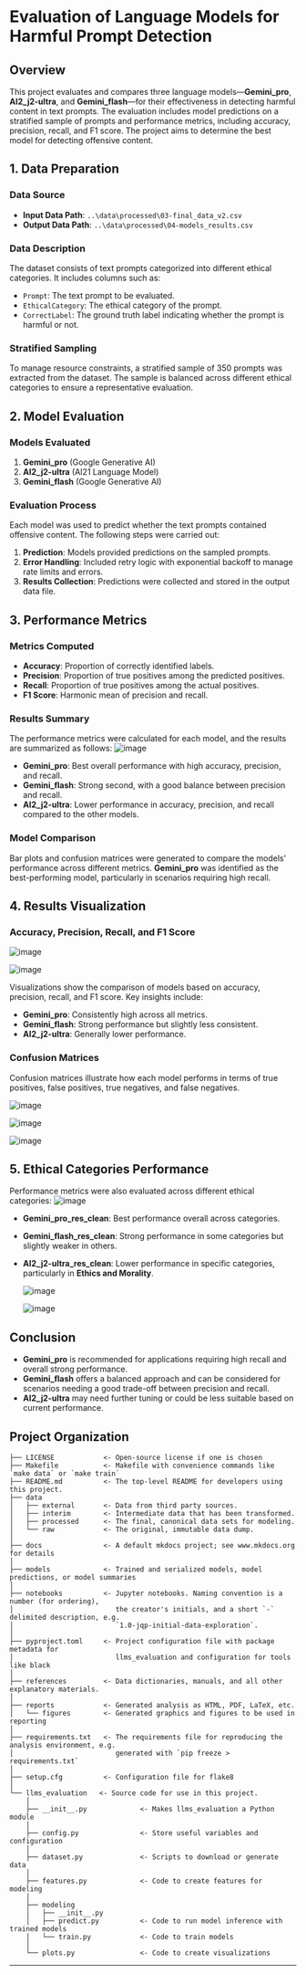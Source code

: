 # Evaluation of Language Models for Harmful Prompt Detection

## Overview

This project evaluates and compares three language models—**Gemini_pro**, **AI2_j2-ultra**, and **Gemini_flash**—for their effectiveness in detecting harmful content in text prompts. The evaluation includes model predictions on a stratified sample of prompts and performance metrics, including accuracy, precision, recall, and F1 score. The project aims to determine the best model for detecting offensive content.

## 1. Data Preparation

### Data Source
- **Input Data Path**: `..\data\processed\03-final_data_v2.csv`
- **Output Data Path**: `..\data\processed\04-models_results.csv`

### Data Description
The dataset consists of text prompts categorized into different ethical categories. It includes columns such as:
- `Prompt`: The text prompt to be evaluated.
- `EthicalCategory`: The ethical category of the prompt.
- `CorrectLabel`: The ground truth label indicating whether the prompt is harmful or not.

### Stratified Sampling
To manage resource constraints, a stratified sample of 350 prompts was extracted from the dataset. The sample is balanced across different ethical categories to ensure a representative evaluation.

## 2. Model Evaluation

### Models Evaluated
1. **Gemini_pro** (Google Generative AI)
2. **AI2_j2-ultra** (AI21 Language Model)
3. **Gemini_flash** (Google Generative AI)

### Evaluation Process
Each model was used to predict whether the text prompts contained offensive content. The following steps were carried out:
1. **Prediction**: Models provided predictions on the sampled prompts.
2. **Error Handling**: Included retry logic with exponential backoff to manage rate limits and errors.
3. **Results Collection**: Predictions were collected and stored in the output data file.

## 3. Performance Metrics

### Metrics Computed
- **Accuracy**: Proportion of correctly identified labels.
- **Precision**: Proportion of true positives among the predicted positives.
- **Recall**: Proportion of true positives among the actual positives.
- **F1 Score**: Harmonic mean of precision and recall.

### Results Summary
The performance metrics were calculated for each model, and the results are summarized as follows:
![image](https://github.com/user-attachments/assets/723dcee8-7275-4cfc-8c22-b19ce3dd1a9a)

- **Gemini_pro**: Best overall performance with high accuracy, precision, and recall.
- **Gemini_flash**: Strong second, with a good balance between precision and recall.
- **AI2_j2-ultra**: Lower performance in accuracy, precision, and recall compared to the other models.

### Model Comparison
Bar plots and confusion matrices were generated to compare the models' performance across different metrics. **Gemini_pro** was identified as the best-performing model, particularly in scenarios requiring high recall.

## 4. Results Visualization

### Accuracy, Precision, Recall, and F1 Score
![image](https://github.com/user-attachments/assets/a1c684c8-1f1a-4a9b-a0bc-469a33483de9)

![image](https://github.com/user-attachments/assets/9d9a0bc9-ea3b-489c-894b-bebac504dfe9)


Visualizations show the comparison of models based on accuracy, precision, recall, and F1 score. Key insights include:
- **Gemini_pro**: Consistently high across all metrics.
- **Gemini_flash**: Strong performance but slightly less consistent.
- **AI2_j2-ultra**: Generally lower performance.

### Confusion Matrices
Confusion matrices illustrate how each model performs in terms of true positives, false positives, true negatives, and false negatives.

![image](https://github.com/user-attachments/assets/4e3282ff-091d-40b5-b283-cca1cc83acfb)

![image](https://github.com/user-attachments/assets/397351f0-eb93-40f3-9822-1b4376650178)

![image](https://github.com/user-attachments/assets/75fc4587-711c-4dba-b06e-e10f2fae82f3)




## 5. Ethical Categories Performance

Performance metrics were also evaluated across different ethical categories:
![image](https://github.com/user-attachments/assets/b653760c-3098-4e7b-9c99-1ec2e113d7c8)

- **Gemini_pro_res_clean**: Best performance overall across categories.
- **Gemini_flash_res_clean**: Strong performance in some categories but slightly weaker in others.
- **AI2_j2-ultra_res_clean**: Lower performance in specific categories, particularly in **Ethics and Morality**.

  ![image](https://github.com/user-attachments/assets/68d0c9ea-e7b2-45dc-9f15-7bbd2099f230)

  ![image](https://github.com/user-attachments/assets/4764d77e-fa31-4870-ab49-3ec9cb524f38)



## Conclusion

- **Gemini_pro** is recommended for applications requiring high recall and overall strong performance.
- **Gemini_flash** offers a balanced approach and can be considered for scenarios needing a good trade-off between precision and recall.
- **AI2_j2-ultra** may need further tuning or could be less suitable based on current performance.



## Project Organization

```
├── LICENSE            <- Open-source license if one is chosen
├── Makefile           <- Makefile with convenience commands like `make data` or `make train`
├── README.md          <- The top-level README for developers using this project.
├── data
│   ├── external       <- Data from third party sources.
│   ├── interim        <- Intermediate data that has been transformed.
│   ├── processed      <- The final, canonical data sets for modeling.
│   └── raw            <- The original, immutable data dump.
│
├── docs               <- A default mkdocs project; see www.mkdocs.org for details
│
├── models             <- Trained and serialized models, model predictions, or model summaries
│
├── notebooks          <- Jupyter notebooks. Naming convention is a number (for ordering),
│                         the creator's initials, and a short `-` delimited description, e.g.
│                         `1.0-jqp-initial-data-exploration`.
│
├── pyproject.toml     <- Project configuration file with package metadata for 
│                         llms_evaluation and configuration for tools like black
│
├── references         <- Data dictionaries, manuals, and all other explanatory materials.
│
├── reports            <- Generated analysis as HTML, PDF, LaTeX, etc.
│   └── figures        <- Generated graphics and figures to be used in reporting
│
├── requirements.txt   <- The requirements file for reproducing the analysis environment, e.g.
│                         generated with `pip freeze > requirements.txt`
│
├── setup.cfg          <- Configuration file for flake8
│
└── llms_evaluation   <- Source code for use in this project.
    │
    ├── __init__.py             <- Makes llms_evaluation a Python module
    │
    ├── config.py               <- Store useful variables and configuration
    │
    ├── dataset.py              <- Scripts to download or generate data
    │
    ├── features.py             <- Code to create features for modeling
    │
    ├── modeling                
    │   ├── __init__.py 
    │   ├── predict.py          <- Code to run model inference with trained models          
    │   └── train.py            <- Code to train models
    │
    └── plots.py                <- Code to create visualizations
```

--------

